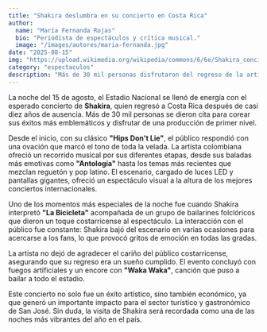 ```yaml
---
title: "Shakira deslumbra en su concierto en Costa Rica"
author:
  name: "María Fernanda Rojas"
  bio: "Periodista de espectáculos y crítica musical."
  image: "/images/autores/maria-fernanda.jpg"
date: "2025-08-15"
img: "https://upload.wikimedia.org/wikipedia/commons/6/6e/Shakira_concierto.jpg"
category: "espectaculos"
description: "Más de 30 mil personas disfrutaron del regreso de la artista colombiana después de diez años de ausencia."
---
```


La noche del 15 de agosto, el Estadio Nacional se llenó de energía con el esperado concierto de **Shakira**, quien regresó a Costa Rica después de casi diez años de ausencia. Más de 30 mil personas se dieron cita para corear sus éxitos más emblemáticos y disfrutar de una producción de primer nivel.

Desde el inicio, con su clásico **"Hips Don't Lie"**, el público respondió con una ovación que marcó el tono de toda la velada. La artista colombiana ofreció un recorrido musical por sus diferentes etapas, desde sus baladas más emotivas como **"Antología"** hasta los temas más recientes que mezclan reguetón y pop latino. El escenario, cargado de luces LED y pantallas gigantes, ofreció un espectáculo visual a la altura de los mejores conciertos internacionales.

Uno de los momentos más especiales de la noche fue cuando Shakira interpretó **"La Bicicleta"** acompañada de un grupo de bailarines folclóricos que dieron un toque costarricense al espectáculo. La interacción con el público fue constante: Shakira bajó del escenario en varias ocasiones para acercarse a los fans, lo que provocó gritos de emoción en todas las gradas.

La artista no dejó de agradecer el cariño del público costarricense, asegurando que su regreso era un sueño cumplido. El evento concluyó con fuegos artificiales y un encore con **"Waka Waka"**, canción que puso a bailar a todo el estadio.

Este concierto no solo fue un éxito artístico, sino también económico, ya que generó un importante impacto para el sector turístico y gastronómico de San José. Sin duda, la visita de Shakira será recordada como una de las noches más vibrantes del año en el país.
